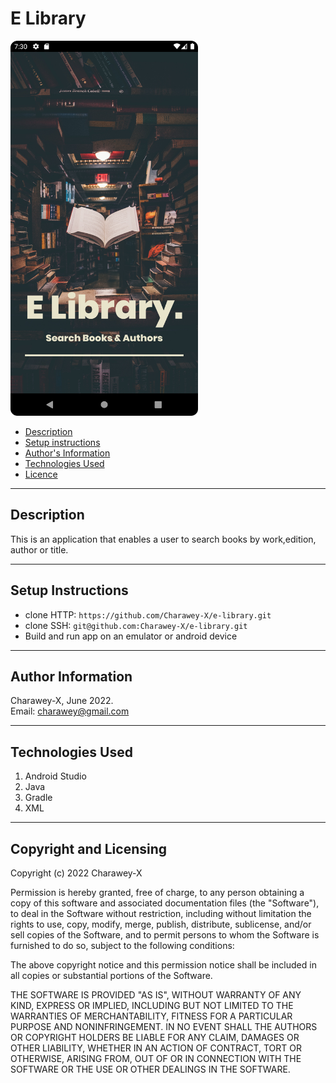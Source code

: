 # E Library


<img src="img.png" width="300" height="600">


- [Description](#description)
- [Setup instructions](#setup-instructions)
- [Author's Information](#Author-information)
- [Technologies Used](#technologies-used)
- [Licence](#copyright-and-licensing)


---

## Description
This is an application that enables a user to search books by work,edition, author or title.


---

## Setup Instructions
* clone HTTP: ``` https://github.com/Charawey-X/e-library.git ```
* clone SSH: ``` git@github.com:Charawey-X/e-library.git ```
* Build and run app on an emulator or android device

---

## Author Information
Charawey-X, June 2022. <br>
Email: charawey@gmail.com

---

## Technologies Used
1. Android Studio
2. Java
3. Gradle
4. XML

---

## Copyright and Licensing
Copyright (c) 2022 Charawey-X

Permission is hereby granted, free of charge, to any person obtaining a copy of this software and associated documentation files (the "Software"), to deal in the Software without restriction, including without limitation the rights to use, copy, modify, merge, publish, distribute, sublicense, and/or sell copies of the Software, and to permit persons to whom the Software is furnished to do so, subject to the following conditions:

The above copyright notice and this permission notice shall be included in all copies or substantial portions of the Software.

THE SOFTWARE IS PROVIDED "AS IS", WITHOUT WARRANTY OF ANY KIND, EXPRESS OR IMPLIED, INCLUDING BUT NOT LIMITED TO THE WARRANTIES OF MERCHANTABILITY, FITNESS FOR A PARTICULAR PURPOSE AND NONINFRINGEMENT. IN NO EVENT SHALL THE AUTHORS OR COPYRIGHT HOLDERS BE LIABLE FOR ANY CLAIM, DAMAGES OR OTHER LIABILITY, WHETHER IN AN ACTION OF CONTRACT, TORT OR OTHERWISE, ARISING FROM, OUT OF OR IN CONNECTION WITH THE SOFTWARE OR THE USE OR OTHER DEALINGS IN THE SOFTWARE.
